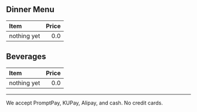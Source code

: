 ## Dinner Menu

| Item                                   | Price |
|:---------------------------------------|------:|
| nothing yet                            |  0.0  |

## Beverages

| Item                                   | Price |
|:---------------------------------------|------:|
| nothing yet                            |  0.0  |

---

We accept PromptPay, KUPay, Alipay, and cash. No credit cards.
